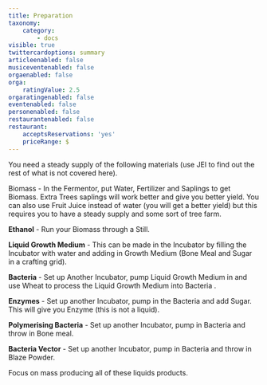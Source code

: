```yaml
---
title: Preparation
taxonomy:
    category:
        - docs
visible: true
twittercardoptions: summary
articleenabled: false
musiceventenabled: false
orgaenabled: false
orga:
    ratingValue: 2.5
orgaratingenabled: false
eventenabled: false
personenabled: false
restaurantenabled: false
restaurant:
    acceptsReservations: 'yes'
    priceRange: $
---
```


You need a steady supply of the following materials (use JEI to find out the rest of what is not covered here).

Biomass - In the Fermentor, put Water, Fertilizer and Saplings to get Biomass. Extra Trees saplings will work better and give you better yield. You can also use Fruit Juice instead of water (you will get a better yield) but this requires you to have a steady supply and some sort of tree farm.

**Ethanol** - Run your Biomass through a Still.

**Liquid Growth Medium** - This can be made in the Incubator by filling the Incubator with water and adding in Growth Medium (Bone Meal and Sugar in a crafting grid).

**Bacteria** - Set up Another Incubator, pump Liquid Growth Medium in and use Wheat to process the Liquid Growth Medium into Bacteria .

**Enzymes** - Set up another Incubator, pump in the Bacteria and add Sugar. This will give you Enzyme (this is not a liquid).

**Polymerising Bacteria** - Set up another Incubator, pump in Bacteria and throw in Bone meal.

**Bacteria Vector** - Set up another Incubator, pump in Bacteria and throw in Blaze Powder.

Focus on mass producing all of these liquids products.
